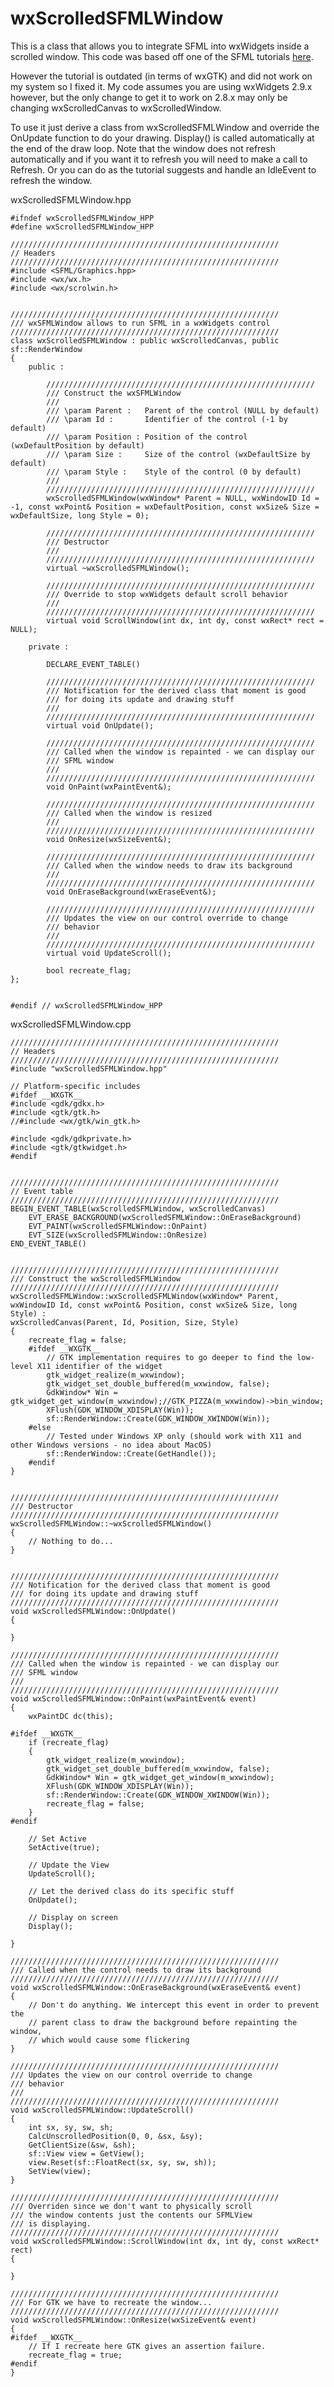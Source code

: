 # wxScrolledSFMLWindow

This is a class that allows you to integrate SFML into wxWidgets inside a scrolled window.  This code was based off one of the SFML tutorials [here](http://www.sfml-dev.org/tutorials/1.6/graphics-wxwidgets.php).

However the tutorial is outdated (in terms of wxGTK) and did not work on my system so I fixed it.  My code assumes you are using wxWidgets 2.9.x however, but the only change to get it to work on 2.8.x may only be changing wxScrolledCanvas to wxScrolledWindow.

To use it just derive a class from wxScrolledSFMLWindow and override the OnUpdate function to do your drawing. Display() is called automatically at the end of the draw loop. Note that the window does not refresh automatically and if you want it to refresh you will need to make a call to Refresh.  Or you can do as the tutorial suggests and handle an IdleEvent to refresh the window.

wxScrolledSFMLWindow.hpp

    #ifndef wxScrolledSFMLWindow_HPP
    #define wxScrolledSFMLWindow_HPP

    ////////////////////////////////////////////////////////////
    // Headers
    ////////////////////////////////////////////////////////////
    #include <SFML/Graphics.hpp>
    #include <wx/wx.h>
    #include <wx/scrolwin.h>


    ////////////////////////////////////////////////////////////
    /// wxSFMLWindow allows to run SFML in a wxWidgets control
    ////////////////////////////////////////////////////////////
    class wxScrolledSFMLWindow : public wxScrolledCanvas, public sf::RenderWindow
    {
        public :

            ////////////////////////////////////////////////////////////
            /// Construct the wxSFMLWindow
            ///
            /// \param Parent :   Parent of the control (NULL by default)
            /// \param Id :       Identifier of the control (-1 by default)
            /// \param Position : Position of the control (wxDefaultPosition by default)
            /// \param Size :     Size of the control (wxDefaultSize by default)
            /// \param Style :    Style of the control (0 by default)
            ///
            ////////////////////////////////////////////////////////////
            wxScrolledSFMLWindow(wxWindow* Parent = NULL, wxWindowID Id = -1, const wxPoint& Position = wxDefaultPosition, const wxSize& Size = wxDefaultSize, long Style = 0);

            ////////////////////////////////////////////////////////////
            /// Destructor
            ///
            ////////////////////////////////////////////////////////////
            virtual ~wxScrolledSFMLWindow();

            ////////////////////////////////////////////////////////////
            /// Override to stop wxWidgets default scroll behavior
            ///
            ////////////////////////////////////////////////////////////
            virtual void ScrollWindow(int dx, int dy, const wxRect* rect = NULL);

        private :

            DECLARE_EVENT_TABLE()

            ////////////////////////////////////////////////////////////
            /// Notification for the derived class that moment is good
            /// for doing its update and drawing stuff
            ///
            ////////////////////////////////////////////////////////////
            virtual void OnUpdate();

            ////////////////////////////////////////////////////////////
            /// Called when the window is repainted - we can display our
            /// SFML window
            ///
            ////////////////////////////////////////////////////////////
            void OnPaint(wxPaintEvent&);

            ////////////////////////////////////////////////////////////
            /// Called when the window is resized
            ///
            ////////////////////////////////////////////////////////////
            void OnResize(wxSizeEvent&);

            ////////////////////////////////////////////////////////////
            /// Called when the window needs to draw its background
            ///
            ////////////////////////////////////////////////////////////
            void OnEraseBackground(wxEraseEvent&);

            ////////////////////////////////////////////////////////////
            /// Updates the view on our control override to change
            /// behavior
            ///
            ////////////////////////////////////////////////////////////
            virtual void UpdateScroll();

            bool recreate_flag;
    };


    #endif // wxScrolledSFMLWindow_HPP

wxScrolledSFMLWindow.cpp

    ////////////////////////////////////////////////////////////
    // Headers
    ////////////////////////////////////////////////////////////
    #include "wxScrolledSFMLWindow.hpp"

    // Platform-specific includes
    #ifdef __WXGTK__
    #include <gdk/gdkx.h>
    #include <gtk/gtk.h>
    //#include <wx/gtk/win_gtk.h>

    #include <gdk/gdkprivate.h>
    #include <gtk/gtkwidget.h>
    #endif


    ////////////////////////////////////////////////////////////
    // Event table
    ////////////////////////////////////////////////////////////
    BEGIN_EVENT_TABLE(wxScrolledSFMLWindow, wxScrolledCanvas)
        EVT_ERASE_BACKGROUND(wxScrolledSFMLWindow::OnEraseBackground)
        EVT_PAINT(wxScrolledSFMLWindow::OnPaint)
        EVT_SIZE(wxScrolledSFMLWindow::OnResize)
    END_EVENT_TABLE()


    ////////////////////////////////////////////////////////////
    /// Construct the wxScrolledSFMLWindow
    ////////////////////////////////////////////////////////////
    wxScrolledSFMLWindow::wxScrolledSFMLWindow(wxWindow* Parent, wxWindowID Id, const wxPoint& Position, const wxSize& Size, long Style) :
    wxScrolledCanvas(Parent, Id, Position, Size, Style)
    {
        recreate_flag = false;
        #ifdef __WXGTK__
            // GTK implementation requires to go deeper to find the low-level X11 identifier of the widget
            gtk_widget_realize(m_wxwindow);
            gtk_widget_set_double_buffered(m_wxwindow, false);
            GdkWindow* Win = gtk_widget_get_window(m_wxwindow);//GTK_PIZZA(m_wxwindow)->bin_window;
            XFlush(GDK_WINDOW_XDISPLAY(Win));
            sf::RenderWindow::Create(GDK_WINDOW_XWINDOW(Win));
        #else
            // Tested under Windows XP only (should work with X11 and other Windows versions - no idea about MacOS)
            sf::RenderWindow::Create(GetHandle());
        #endif
    }


    ////////////////////////////////////////////////////////////
    /// Destructor
    ////////////////////////////////////////////////////////////
    wxScrolledSFMLWindow::~wxScrolledSFMLWindow()
    {
        // Nothing to do...
    }


    ////////////////////////////////////////////////////////////
    /// Notification for the derived class that moment is good
    /// for doing its update and drawing stuff
    ////////////////////////////////////////////////////////////
    void wxScrolledSFMLWindow::OnUpdate()
    {

    }

    ////////////////////////////////////////////////////////////
    /// Called when the window is repainted - we can display our
    /// SFML window
    ///
    ////////////////////////////////////////////////////////////
    void wxScrolledSFMLWindow::OnPaint(wxPaintEvent& event)
    {
        wxPaintDC dc(this);

    #ifdef __WXGTK__
        if (recreate_flag)
        {
            gtk_widget_realize(m_wxwindow);
            gtk_widget_set_double_buffered(m_wxwindow, false);
            GdkWindow* Win = gtk_widget_get_window(m_wxwindow);
            XFlush(GDK_WINDOW_XDISPLAY(Win));
            sf::RenderWindow::Create(GDK_WINDOW_XWINDOW(Win));
            recreate_flag = false;
        }
    #endif

        // Set Active
        SetActive(true);

        // Update the View
        UpdateScroll();

        // Let the derived class do its specific stuff
        OnUpdate();

        // Display on screen
        Display();

    }

    ////////////////////////////////////////////////////////////
    /// Called when the control needs to draw its background
    ////////////////////////////////////////////////////////////
    void wxScrolledSFMLWindow::OnEraseBackground(wxEraseEvent& event)
    {
        // Don't do anything. We intercept this event in order to prevent the
        // parent class to draw the background before repainting the window,
        // which would cause some flickering
    }

    ////////////////////////////////////////////////////////////
    /// Updates the view on our control override to change
    /// behavior
    ///
    ////////////////////////////////////////////////////////////
    void wxScrolledSFMLWindow::UpdateScroll()
    {
        int sx, sy, sw, sh;
        CalcUnscrolledPosition(0, 0, &sx, &sy);
        GetClientSize(&sw, &sh);
        sf::View view = GetView();
        view.Reset(sf::FloatRect(sx, sy, sw, sh));
        SetView(view);
    }

    ////////////////////////////////////////////////////////////
    /// Overriden since we don't want to physically scroll
    /// the window contents just the contents our SFMLView
    /// is displaying.
    ////////////////////////////////////////////////////////////
    void wxScrolledSFMLWindow::ScrollWindow(int dx, int dy, const wxRect* rect)
    {

    }

    ////////////////////////////////////////////////////////////
    /// For GTK we have to recreate the window...
    ////////////////////////////////////////////////////////////
    void wxScrolledSFMLWindow::OnResize(wxSizeEvent& event)
    {
    #ifdef __WXGTK__
        // If I recreate here GTK gives an assertion failure.
        recreate_flag = true;
    #endif
    }
